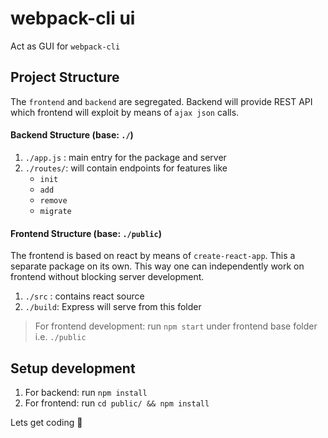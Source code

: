 # webpack-cli ui
Act as GUI for `webpack-cli`

## Project Structure
The `frontend` and `backend` are segregated. Backend will provide REST API which frontend will exploit by means of `ajax json` calls.

#### Backend Structure (base: `./`)
1. `./app.js` : main entry for the package and server
2. `./routes/`: will contain endpoints for features like
	- `init`
	- `add`
	- `remove`
	- `migrate`

#### Frontend Structure (base: `./public`)
The frontend is based on react by means of `create-react-app`. This a separate package on its own. This way one can independently work on frontend without blocking server development.
1. `./src` : contains react source
2. `./build`: Express will serve from this folder

> For frontend development: run `npm start` under frontend base folder i.e. `./public`

## Setup development
1. For backend: run `npm install`
2. For frontend: run `cd public/ && npm install`

Lets get coding 🙌
